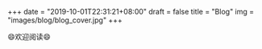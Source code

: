 +++
date = "2019-10-01T22:31:21+08:00"
draft = false
title = "Blog"
img = "images/blog/blog_cover.jpg"
+++

:smile:欢迎阅读:smile: